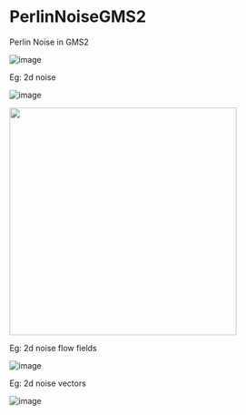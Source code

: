 # PerlinNoiseGMS2

Perlin Noise in GMS2

![image](https://user-images.githubusercontent.com/75506292/206869313-ab972d96-bf20-4b2d-8290-8386da71d7b5.png)

Eg: 2d noise

![image](https://user-images.githubusercontent.com/75506292/206869321-db7f805d-a4cd-4988-806b-f4c190753631.png)

<img src="https://user-images.githubusercontent.com/75506292/206869321-db7f805d-a4cd-4988-806b-f4c190753631.png" width="400" height="auto" />

Eg: 2d noise flow fields

![image](https://user-images.githubusercontent.com/75506292/206869331-9e558a6a-e812-496b-baa5-0e1bef83c5b5.png)

Eg: 2d noise vectors

![image](https://user-images.githubusercontent.com/75506292/206869341-2b23d588-2376-4f08-abfb-1851adb19ab0.png)
